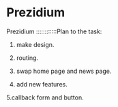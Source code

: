 # Prezidium
Prezidium
::::::::::::Plan to the task:

1. make design.

2. routing.

3. swap home page and news page.

4. add new features.

5.callback  form  and button.
